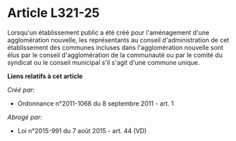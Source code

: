 # Article L321-25

Lorsqu'un établissement public a été créé pour l'aménagement d'une agglomération nouvelle, les représentants au conseil
d'administration de cet établissement des communes incluses dans l'agglomération nouvelle sont élus par le conseil
d'agglomération de la communauté ou par le comité du syndicat ou le conseil municipal s'il s'agit d'une commune unique.

**Liens relatifs à cet article**

_Créé par_:

  - Ordonnance n°2011-1068 du 8 septembre 2011 - art. 1

_Abrogé par_:

  - Loi n°2015-991 du 7 août 2015 - art. 44 (VD)
